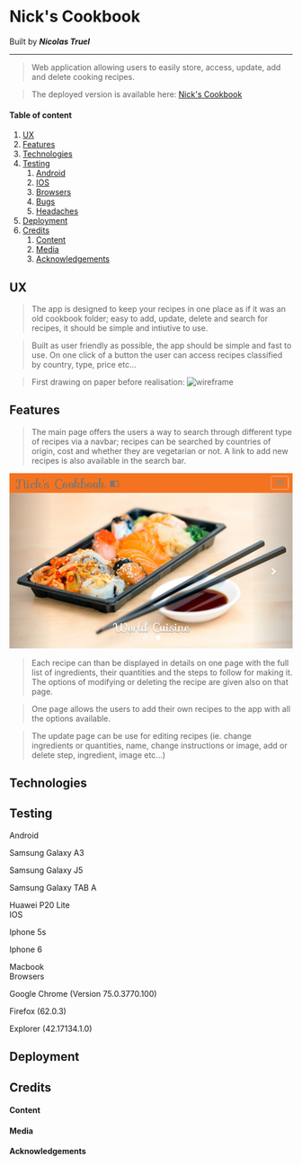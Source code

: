# Nick's Cookbook
Built by **_Nicolas Truel_**

---
> Web application allowing users to easily store, access, update, add and delete cooking recipes.



> The deployed version is available here: [Nick's Cookbook](https://cookbook-milestone-3.herokuapp.com/home_page)

#### Table of content
1. [UX](#UX)
2. [Features](#Features)
3. [Technologies](#Technologies)
4. [Testing](#Testing)
    1. [Android](#Android)
    2. [IOS](#IOS)
    3. [Browsers](#Browsers)
    4. [Bugs](#Bugs)
    5. [Headaches](#Headaches)
5. [Deployment](#Deployment)
6. [Credits](#Credits)
    1. [Content](#Content)
    2. [Media](#Media)
    3. [Acknowledgements](#Acknowledgements)

## UX <a name="UX"></a>

> The app is designed to keep your recipes in one place as if it was an old cookbook folder; easy to add, update, delete and search for recipes, it should be simple and intiutive to use. 

> Built as user friendly as possible, the app should be simple and fast to use. On one click of a button the user can access recipes classified by country, type, price etc...

> First drawing on paper before realisation:
![wireframe](../assets/img_readme/wireframe.jpg)

## Features <a name="Features"></a>

> The main page offers the users a way to search through different type of recipes via a navbar; recipes can be searched by countries of origin, cost and whether they are vegetarian or not. A link to add new recipes is also available in the search bar.

![Home page](/assets/img_readme/home-page.png)

> Each recipe can than be displayed in details on one page with the full list of ingredients, their quantities and the steps to follow for making it. The options of modifying or deleting the recipe are given also on that page.

> One page allows the users to add their own recipes to the app with all the options available.

> The update page can be use for editing recipes (ie. change ingredients or quantities, name, change instructions or image, add or delete step, ingredient, image etc...)





## Technologies <a name="Technologies"></a>

## Testing <a name="Testing"></a>

<dl>
 <dt>Android <a name="Android"></a></dt>
 <dl>Samsung Galaxy A3
 <dl>Samsung Galaxy J5
 <dl>Samsung Galaxy TAB A
 <dl>Huawei P20 Lite
 <dt>IOS <a name="IOS"></a></dt>
 <dl>Iphone 5s
 <dl>Iphone 6
 <dl>Macbook
 <dt>Browsers <a name="Browsers"></a></dt>
 <dl>Google Chrome (Version 75.0.3770.100)
 <dl>Firefox (62.0.3)
 <dl>Explorer (42.17134.1.0)
</dl>

## Deployment <a name="Deployment"></a>

## Credits <a name="Credits"></a>

#### Content <a name="Content"></a>

#### Media <a name="Media"></a>

#### Acknowledgements <a name="Acknowledgements"></a>